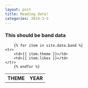```yaml
---
layout: post
title: Reading data!
categories: 2014-3-3
---
```


### This should be band data

<table>
	<tr>
		<th>THEME</th>
		<th>YEAR</th>
	</tr>

		{% for item in site.data.band %}
	<tr>
		<td>{{ item.theme }}</td>
		<td>{{ item.likes }}</td>
	</tr>
		{% endfor %}
</table>
